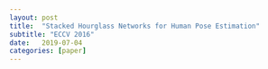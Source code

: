 ```yaml
---
layout: post
title:  "Stacked Hourglass Networks for Human Pose Estimation"
subtitle: "ECCV 2016"
date:   2019-07-04 
categories: [paper]
---
```


